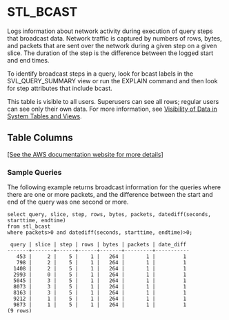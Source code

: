 # STL\_BCAST<a name="r_STL_BCAST"></a>

Logs information about network activity during execution of query steps that broadcast data\. Network traffic is captured by numbers of rows, bytes, and packets that are sent over the network during a given step on a given slice\. The duration of the step is the difference between the logged start and end times\.

To identify broadcast steps in a query, look for bcast labels in the SVL\_QUERY\_SUMMARY view or run the EXPLAIN command and then look for step attributes that include bcast\.

This table is visible to all users\. Superusers can see all rows; regular users can see only their own data\. For more information, see [Visibility of Data in System Tables and Views](c_visibility-of-data.md)\.

## Table Columns<a name="r_STL_BCAST-table-columns2"></a>

[\[See the AWS documentation website for more details\]](http://docs.aws.amazon.com/redshift/latest/dg/r_STL_BCAST.html)

### Sample Queries<a name="r_STL_BCAST-sample-queries2"></a>

The following example returns broadcast information for the queries where there are one or more packets, and the difference between the start and end of the query was one second or more\. 

```
select query, slice, step, rows, bytes, packets, datediff(seconds, starttime, endtime)
from stl_bcast
where packets>0 and datediff(seconds, starttime, endtime)>0;
```

```
 query | slice | step | rows | bytes | packets | date_diff
-------+-------+------+------+-------+---------+-----------
   453 |     2 |    5 |    1 |   264 |       1 |         1
   798 |     2 |    5 |    1 |   264 |       1 |         1
  1408 |     2 |    5 |    1 |   264 |       1 |         1
  2993 |     0 |    5 |    1 |   264 |       1 |         1
  5045 |     3 |    5 |    1 |   264 |       1 |         1
  8073 |     3 |    5 |    1 |   264 |       1 |         1
  8163 |     3 |    5 |    1 |   264 |       1 |         1
  9212 |     1 |    5 |    1 |   264 |       1 |         1
  9873 |     1 |    5 |    1 |   264 |       1 |         1
(9 rows)
```